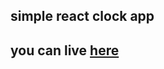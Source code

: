 ## simple react clock app 

## you can live [here](https://shyam-brs.github.io/simple-clock-react/)
